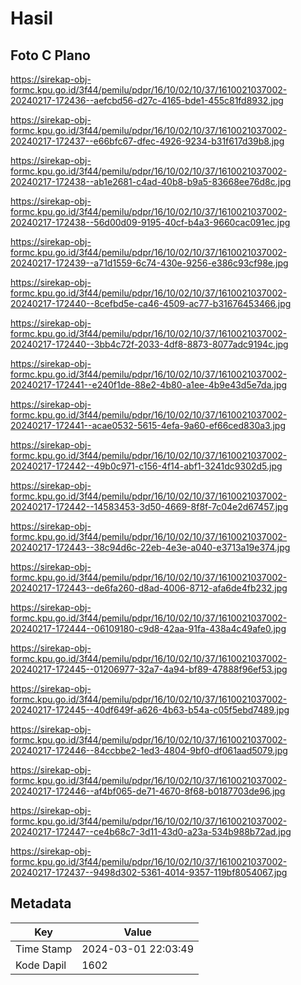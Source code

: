 # Hasil

## Foto C Plano

https://sirekap-obj-formc.kpu.go.id/3f44/pemilu/pdpr/16/10/02/10/37/1610021037002-20240217-172436--aefcbd56-d27c-4165-bde1-455c81fd8932.jpg

https://sirekap-obj-formc.kpu.go.id/3f44/pemilu/pdpr/16/10/02/10/37/1610021037002-20240217-172437--e66bfc67-dfec-4926-9234-b31f617d39b8.jpg

https://sirekap-obj-formc.kpu.go.id/3f44/pemilu/pdpr/16/10/02/10/37/1610021037002-20240217-172438--ab1e2681-c4ad-40b8-b9a5-83668ee76d8c.jpg

https://sirekap-obj-formc.kpu.go.id/3f44/pemilu/pdpr/16/10/02/10/37/1610021037002-20240217-172438--56d00d09-9195-40cf-b4a3-9660cac091ec.jpg

https://sirekap-obj-formc.kpu.go.id/3f44/pemilu/pdpr/16/10/02/10/37/1610021037002-20240217-172439--a71d1559-6c74-430e-9256-e386c93cf98e.jpg

https://sirekap-obj-formc.kpu.go.id/3f44/pemilu/pdpr/16/10/02/10/37/1610021037002-20240217-172440--8cefbd5e-ca46-4509-ac77-b31676453466.jpg

https://sirekap-obj-formc.kpu.go.id/3f44/pemilu/pdpr/16/10/02/10/37/1610021037002-20240217-172440--3bb4c72f-2033-4df8-8873-8077adc9194c.jpg

https://sirekap-obj-formc.kpu.go.id/3f44/pemilu/pdpr/16/10/02/10/37/1610021037002-20240217-172441--e240f1de-88e2-4b80-a1ee-4b9e43d5e7da.jpg

https://sirekap-obj-formc.kpu.go.id/3f44/pemilu/pdpr/16/10/02/10/37/1610021037002-20240217-172441--acae0532-5615-4efa-9a60-ef66ced830a3.jpg

https://sirekap-obj-formc.kpu.go.id/3f44/pemilu/pdpr/16/10/02/10/37/1610021037002-20240217-172442--49b0c971-c156-4f14-abf1-3241dc9302d5.jpg

https://sirekap-obj-formc.kpu.go.id/3f44/pemilu/pdpr/16/10/02/10/37/1610021037002-20240217-172442--14583453-3d50-4669-8f8f-7c04e2d67457.jpg

https://sirekap-obj-formc.kpu.go.id/3f44/pemilu/pdpr/16/10/02/10/37/1610021037002-20240217-172443--38c94d6c-22eb-4e3e-a040-e3713a19e374.jpg

https://sirekap-obj-formc.kpu.go.id/3f44/pemilu/pdpr/16/10/02/10/37/1610021037002-20240217-172443--de6fa260-d8ad-4006-8712-afa6de4fb232.jpg

https://sirekap-obj-formc.kpu.go.id/3f44/pemilu/pdpr/16/10/02/10/37/1610021037002-20240217-172444--06109180-c9d8-42aa-91fa-438a4c49afe0.jpg

https://sirekap-obj-formc.kpu.go.id/3f44/pemilu/pdpr/16/10/02/10/37/1610021037002-20240217-172445--01206977-32a7-4a94-bf89-47888f96ef53.jpg

https://sirekap-obj-formc.kpu.go.id/3f44/pemilu/pdpr/16/10/02/10/37/1610021037002-20240217-172445--40df649f-a626-4b63-b54a-c05f5ebd7489.jpg

https://sirekap-obj-formc.kpu.go.id/3f44/pemilu/pdpr/16/10/02/10/37/1610021037002-20240217-172446--84ccbbe2-1ed3-4804-9bf0-df061aad5079.jpg

https://sirekap-obj-formc.kpu.go.id/3f44/pemilu/pdpr/16/10/02/10/37/1610021037002-20240217-172446--af4bf065-de71-4670-8f68-b0187703de96.jpg

https://sirekap-obj-formc.kpu.go.id/3f44/pemilu/pdpr/16/10/02/10/37/1610021037002-20240217-172447--ce4b68c7-3d11-43d0-a23a-534b988b72ad.jpg

https://sirekap-obj-formc.kpu.go.id/3f44/pemilu/pdpr/16/10/02/10/37/1610021037002-20240217-172437--9498d302-5361-4014-9357-119bf8054067.jpg


## Metadata

| Key        | Value               |
| ---------- | ------------------- |
| Time Stamp | 2024-03-01 22:03:49 |
| Kode Dapil | 1602                |



